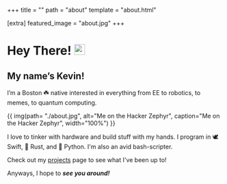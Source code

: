 +++
title = ""
path = "about"
template = "about.html"

[extra] 
featured_image = "about.jpg"
+++

<body> <h1> Hey There! <img src="https://media.giphy.com/media/hvRJCLFzcasrR4ia7z/giphy.gif" width="25px" style="display:inline; margin:0; padding-top:1px"> </h1> </body>

<h2> My name’s Kevin! </h2>

I’m a Boston ☘️ native interested in everything from EE to robotics, to memes, to quantum computing.

{{ img(path= "./about.jpg", alt="Me on the Hacker Zephyr", caption="Me on the Hacker Zephyr", width="100%") }}

I love to tinker with hardware and build stuff with my hands. I program in 🕊️ Swift, 🦀 Rust, and 🐍 Python. I'm also an avid bash-scripter.

Check out my [projects](https://kevin.dino.icu/projects/) page to see what I've been up to!

Anyways, I hope to ***see you around!***